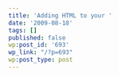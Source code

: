 ```yaml
---
title: 'Adding HTML to your '
date: '2009-08-18'
tags: []
published: false
wp:post_id: '693'
wp_link: "/?p=693"
wp:post_type: post
---
```


